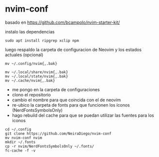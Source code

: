 # nvim-conf
basado en https://github.com/bcampolo/nvim-starter-kit/

instalo las dependencias 
```
sudo apt install ripgrep xclip npm
```

luego respaldo la carpeta de configuracion de Neovim y los estados actuales (opcional)
```
mv ~/.config/nvim{,.bak}

mv ~/.local/share/nvim{,.bak}
mv ~/.local/state/nvim{,.bak}
mv ~/.cache/nvim{,.bak}
```

- me pongo en la carpeta de configuraciones
- clono el repositorio
- cambio el nombre para que coincida con el de neovim
- re-ubico la carpeta de fonts para que funcionen los íconos (NerdFontsSymbolsOnly)
- hago rebuild del cache para que se puedan utilizar las fuentes para los iconos
```
cd ~/.config
git clone https://github.com/NeiraDiego/nvim-conf
mv nvim-conf nvim
mkdir ~/.fonts
cp -r nvim/NerdFontsSymbolsOnly ~/.fonts/
fc-cache -f -v
```
